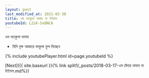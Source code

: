```yaml
---
layout: post
last_modified_at: 2021-03-30
title: ওম ভ্যাকুলা নামায গা টাইমস
youtubeId: L2iK-5xDNCA
---
```

 
 
 ওম ভ্যাকুলা নামায  
 
 -  যিনি বৃক্ষ আকারে ভাকুলা ফুল দিচ্ছেন 
 
  
 
  
 
 
 
 
 
 


{% include youtubePlayer.html id=page.youtubeId %}
 
[Next]({{ site.baseurl }}{% link  split1/_posts/2018-03-17-ওম চাঁদায় নামায গা টাইমস.md%})
 
